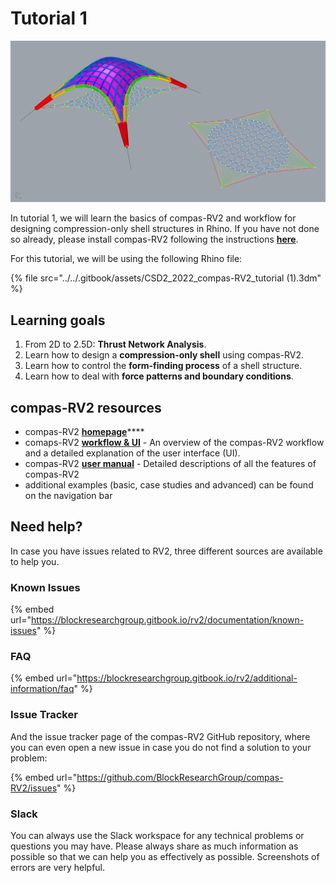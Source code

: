 # Tutorial 1

![](<../../.gitbook/assets/image (5).png>)

In tutorial 1, we will learn the basics of compas-RV2 and workflow for designing compression-only shell structures in Rhino. If you have not done so already, please install compas-RV2 following the instructions [**here**](../../tools/rv2.md).

For this tutorial, we will be using the following Rhino file:

{% file src="../../.gitbook/assets/CSD2_2022_compas-RV2_tutorial (1).3dm" %}

## Learning goals

1. From 2D to 2.5D: **Thrust Network Analysis**.
2. Learn how to design a **compression-only shell** using compas-RV2.
3. Learn how to control the **form-finding process** of a shell structure.
4. Learn how to deal with **force patterns and boundary conditions**.&#x20;

## compas-RV2 resources

* compas-RV2 [**homepage**](https://blockresearchgroup.gitbook.io/rv2/)****
* comaps-RV2 [**workflow & UI**](https://blockresearchgroup.gitbook.io/rv2/quick-start/workflow) - An overview of the compas-RV2 workflow and a detailed explanation of the user interface (UI).
* compas-RV2 [**user manual**](https://blockresearchgroup.gitbook.io/rv2/documentation/user-manual) - Detailed descriptions of all the features of compas-RV2
* additional examples (basic, case studies and advanced) can be found on the navigation bar&#x20;

## Need help?

In case you have issues related to RV2, three different sources are available to help you.

### Known Issues

{% embed url="https://blockresearchgroup.gitbook.io/rv2/documentation/known-issues" %}

### FAQ

{% embed url="https://blockresearchgroup.gitbook.io/rv2/additional-information/faq" %}

### Issue Tracker

And the issue tracker page of the compas-RV2 GitHub repository, where you can even open a new issue in case you do not find a solution to your problem:

{% embed url="https://github.com/BlockResearchGroup/compas-RV2/issues" %}

### Slack

You can always use the Slack workspace for any technical problems or questions you may have. Please always share as much information as possible so that we can help you as effectively as possible. Screenshots of errors are very helpful.
